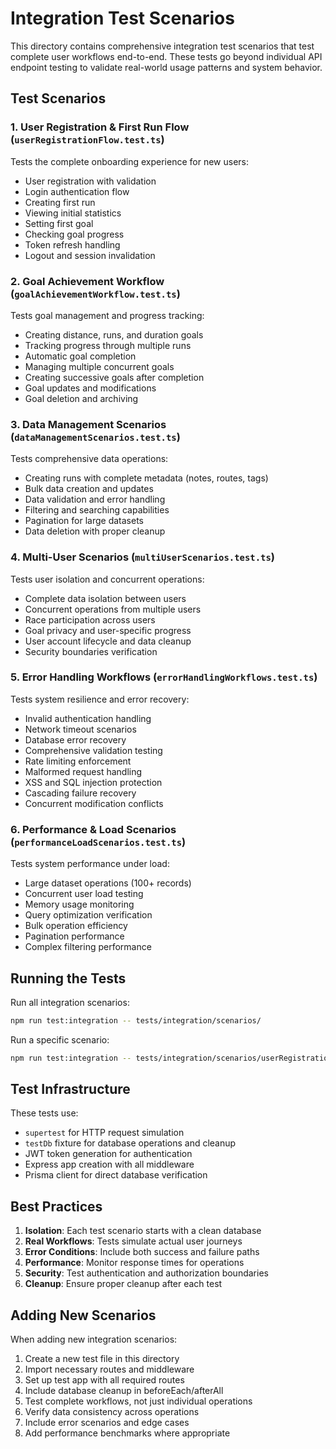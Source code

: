 # Integration Test Scenarios

This directory contains comprehensive integration test scenarios that test complete user workflows end-to-end. These tests go beyond individual API endpoint testing to validate real-world usage patterns and system behavior.

## Test Scenarios

### 1. User Registration & First Run Flow (`userRegistrationFlow.test.ts`)

Tests the complete onboarding experience for new users:

- User registration with validation
- Login authentication flow
- Creating first run
- Viewing initial statistics
- Setting first goal
- Checking goal progress
- Token refresh handling
- Logout and session invalidation

### 2. Goal Achievement Workflow (`goalAchievementWorkflow.test.ts`)

Tests goal management and progress tracking:

- Creating distance, runs, and duration goals
- Tracking progress through multiple runs
- Automatic goal completion
- Managing multiple concurrent goals
- Creating successive goals after completion
- Goal updates and modifications
- Goal deletion and archiving

### 3. Data Management Scenarios (`dataManagementScenarios.test.ts`)

Tests comprehensive data operations:

- Creating runs with complete metadata (notes, routes, tags)
- Bulk data creation and updates
- Data validation and error handling
- Filtering and searching capabilities
- Pagination for large datasets
- Data deletion with proper cleanup

### 4. Multi-User Scenarios (`multiUserScenarios.test.ts`)

Tests user isolation and concurrent operations:

- Complete data isolation between users
- Concurrent operations from multiple users
- Race participation across users
- Goal privacy and user-specific progress
- User account lifecycle and data cleanup
- Security boundaries verification

### 5. Error Handling Workflows (`errorHandlingWorkflows.test.ts`)

Tests system resilience and error recovery:

- Invalid authentication handling
- Network timeout scenarios
- Database error recovery
- Comprehensive validation testing
- Rate limiting enforcement
- Malformed request handling
- XSS and SQL injection protection
- Cascading failure recovery
- Concurrent modification conflicts

### 6. Performance & Load Scenarios (`performanceLoadScenarios.test.ts`)

Tests system performance under load:

- Large dataset operations (100+ records)
- Concurrent user load testing
- Memory usage monitoring
- Query optimization verification
- Bulk operation efficiency
- Pagination performance
- Complex filtering performance

## Running the Tests

Run all integration scenarios:

```bash
npm run test:integration -- tests/integration/scenarios/
```

Run a specific scenario:

```bash
npm run test:integration -- tests/integration/scenarios/userRegistrationFlow.test.ts
```

## Test Infrastructure

These tests use:

- `supertest` for HTTP request simulation
- `testDb` fixture for database operations and cleanup
- JWT token generation for authentication
- Express app creation with all middleware
- Prisma client for direct database verification

## Best Practices

1. **Isolation**: Each test scenario starts with a clean database
2. **Real Workflows**: Tests simulate actual user journeys
3. **Error Conditions**: Include both success and failure paths
4. **Performance**: Monitor response times for operations
5. **Security**: Test authentication and authorization boundaries
6. **Cleanup**: Ensure proper cleanup after each test

## Adding New Scenarios

When adding new integration scenarios:

1. Create a new test file in this directory
2. Import necessary routes and middleware
3. Set up test app with all required routes
4. Include database cleanup in beforeEach/afterAll
5. Test complete workflows, not just individual operations
6. Verify data consistency across operations
7. Include error scenarios and edge cases
8. Add performance benchmarks where appropriate
